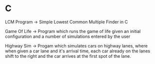 # C

LCM Program -> Simple Lowest Common Multiple Finder in C

Game Of Life -> Program which runs the game of life given an initial configuration and a number of simulations entered by the user

Highway Sim -> Progam which simulates cars on highway lanes, where when given a car lane and it's arrival time, each car already on the 
  lanes shift to the right and the car arrives at the first spot of the lane.
